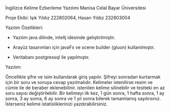 İngilizce Kelime Ezberleme Yazılımı
Manisa Celal Bayar Üniversitesi

Proje Ekibi: Işık Yıldız 222802064, Hasan Yıldız 232803004

Yazılım Özellikleri:

- Yazılım java dilinde, intellj idesinde geliştirilmiştir.

- Arayüz tasarımları için javaFx ve scene builder (gluon) kullanılmıştır.

- Veritabanı postgressql ile yapılmıştır.

Yazılım:

Öncellikle şifre ve isim kullanılarak giriş yapılır. Şifreyi sonradan kurtarmak için bir soru ve soruya cevap yazılmalıdır.
Kelimeler istenilirse resim ve cümle ile de beraber eklenebilinir. istenilen kelime silinebilir ve testteki en az soru sayısı değiştirilebilir. Bir kelimeyi ilk kez, 1 gün sonra, 1 hafta sonra, 1 ay sonra, 3 ay sonra, 6 ay sonra ve 1 yıl sonra bilerek tamamlamış sayılırsınız. İsterseniz kelime istatisliklerinizi yazdırabilirsiniz.
